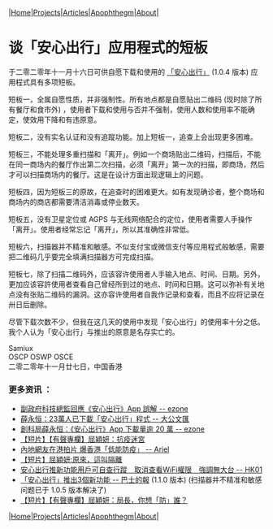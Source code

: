 |[Home](/README.md)|[Projects](/projects.md)|[Articles](/articles.md)|[Apophthegm](/apophthegm.md)|[About](/about.md)|

# 谈「安心出行」应用程式的短板

于二零二零年十一月十六日可供自愿下载和使用的 [「安心出行」](https://www.leavehomesafe.gov.hk/) (1.0.4 版本) 应用程式具有多项短板。

短板一，全属自愿性质，并非强制性。所有地点都是自愿贴出二维码 (现时除了所有餐厅和食市外) ，使用者下载和使用与否并不强制，使用人数和使用率不能确定，使效用下降和有违原意。

短板二，没有实名认证和没有追蹤功能。加上短板一，追查上会出现更多困难。

短板三，不能处理多重扫描和「离开」。例如一个商场贴出二维码，扫描后，不能在同一商场内的餐厅作出第二次扫描，必须「离开」第一次的扫描，即商场，然后才可以扫描商场内的餐厅。这是在设计方面出现逻辑上的问题。

短板四，因为短板三的原故，在追查时的困难更大。如有发现确诊者，整个商场和商场内的商店都需要清洁消毒或停业数天。

短板五，没有卫星定位或 AGPS 与无线网络配合的定位，使用者需要人手操作「离开」。使用者经常忘记「离开」，所以其准确性非常低。

短板六，扫描器并不精准和敏感。不似支付宝或微信支付等应用程式般敏感，需要把二维码几乎要完全填满扫描器方可完成扫描。

短板七，除了扫描二维码外，应该容许使用者人手输入地点、时间、日期。另外，更加应该容許使用者查看自己曾经所到过的地点、时间和日期。这可以弥补有关地点没有张贴二维码的漏洞。这亦容许使用者自我作记录和查看，而且不应将记录在卅日后删除。

尽管下载次数不少，但我在这几天的使用中发现「安心出行」的使用率十分之低。我个人认为「安心出行」与推出的原意是名存实亡的。

Samiux  
OSCP  OSWP  OSCE  
二零二零年十一月廿七日，中国香港  

### 更多资讯 ：

- [副政府科技總監回應《安心出行》App 誤解 -- ezone](https://ezone.ulifestyle.com.hk/article/2804465/%E5%89%AF%E6%94%BF%E5%BA%9C%E7%A7%91%E6%8A%80%E7%B8%BD%E7%9B%A3%E5%9B%9E%E6%87%89%E3%80%8A%E5%AE%89%E5%BF%83%E5%87%BA%E8%A1%8C%E3%80%8BApp%20%E8%AA%A4%E8%A7%A3)  
- [薛永恒：23萬人已下載「安心出行」程式 -- 大公文匯](https://www.tkww.hk/a/202011/27/AP5fc0780fe4b082e38239edaa.html)  
- [創科局薛永恒：《安心出行》App 下載量逾 20 萬 -- ezone](https://ezone.ulifestyle.com.hk/article/2813386/%E5%89%B5%E7%A7%91%E5%B1%80%E8%96%9B%E6%B0%B8%E6%81%92%EF%BC%9A%E3%80%8A%E5%AE%89%E5%BF%83%E5%87%BA%E8%A1%8C%E3%80%8BApp%20%E4%B8%8B%E8%BC%89%E9%87%8F%E9%80%BE%2020%20%E8%90%AC)  
- [【短片】【有聲專欄】屈穎妍：抗疫迷宮 ](https://samiux.blogspot.com/2020/11/blog-post_17.html)  
- [內地網友在港拍片 爆香港「低能防疫」 -- Ariel](https://www.bastillepost.com/hongkong/article/7521157-%e5%85%a7%e5%9c%b0%e7%b6%b2%e5%8f%8b%e5%9c%a8%e6%b8%af%e6%8b%8d%e7%89%87-%e7%88%86%e9%a6%99%e6%b8%af%e3%80%8c%e4%bd%8e%e8%83%bd%e9%98%b2%e7%96%ab%e3%80%8d)  
- [【短片】屈穎妍:原來，這叫隔離 ](https://samiux.blogspot.com/2020/12/blog-post_11.html)  
- [安心出行推新功能用戶可自查行蹤　取消查看WiFi權限　強調無大台 -- HK01](https://www.hk01.com/%E7%A4%BE%E6%9C%83%E6%96%B0%E8%81%9E/557311/%E5%AE%89%E5%BF%83%E5%87%BA%E8%A1%8C%E6%8E%A8%E6%96%B0%E5%8A%9F%E8%83%BD%E7%94%A8%E6%88%B6%E5%8F%AF%E8%87%AA%E6%9F%A5%E8%A1%8C%E8%B9%A4-%E5%8F%96%E6%B6%88%E6%9F%A5%E7%9C%8Bwifi%E6%AC%8A%E9%99%90-%E5%BC%B7%E8%AA%BF%E7%84%A1%E5%A4%A7%E5%8F%B0)  
- [「安心出行」推出3個新功能 -- 巴士的報](https://www.bastillepost.com/hongkong/article/7622464-%e3%80%8c%e5%ae%89%e5%bf%83%e5%87%ba%e8%a1%8c%e3%80%8d%e6%8e%a83%e6%96%b0%e5%8a%9f%e8%83%bd-%e8%b3%87%e7%a7%91%e8%be%a6%e6%8c%87%e6%97%a9%e5%89%8d%e5%b7%b2%e6%b8%9b%e5%b0%91%e7%a8%8b%e5%bc%8f%e6%89%80)  (1.1.0 版本)  (扫描器并不精准和敏感问题已于 1.0.5 版本解决了)  
- [【短片】【有聲專欄】屈穎妍：局長，你想「防」誰？](https://samiux.blogspot.com/2020/12/blog-post_12.html)  

|[Home](/README.md)|[Projects](/projects.md)|[Articles](/articles.md)|[Apophthegm](/apophthegm.md)|[About](/about.md)|
